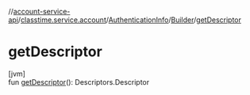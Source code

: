 //[account-service-api](../../../../index.md)/[classtime.service.account](../../index.md)/[AuthenticationInfo](../index.md)/[Builder](index.md)/[getDescriptor](get-descriptor.md)

# getDescriptor

[jvm]\
fun [getDescriptor](get-descriptor.md)(): Descriptors.Descriptor
